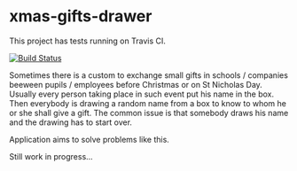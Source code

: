 # xmas-gifts-drawer

This project has tests running on Travis CI.

[![Build Status](https://travis-ci.org/rafalmag/xmas-gifts-drawer.svg?branch=master)](https://travis-ci.org/rafalmag/xmas-gifts-drawer)

Sometimes there is a custom to exchange small gifts in schools / companies beeween pupils / employees 
before Christmas or on St Nicholas Day.
Usually every person taking place in such event put his name in the box. 
Then everybody is drawing a random name from a box to know to whom he or she shall give a gift.
The common issue is that somebody draws his name and the drawing has to start over.

Application aims to solve problems like this.

Still work in progress...
